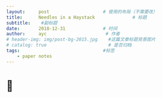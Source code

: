 ```yaml
---
layout:     post                    # 使用的布局（不需要改）
title:      Needles in a Haystack              # 标题 
subtitle:    #副标题
date:       2018-12-31              # 时间
author:     ayc                      # 作者
# header-img: img/post-bg-2015.jpg    #这篇文章标题背景图片
# catalog: true                       # 是否归档
tags:                               #标签
    - paper notes
---
```


# 🍛
